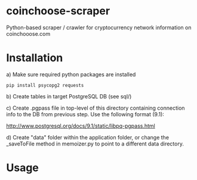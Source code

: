 coinchoose-scraper
===================

Python-based scraper / crawler for cryptocurrency network information on coinchooose.com

Installation
=============

a) Make sure required python packages are installed

```
pip install psycopg2 requests
```

b) Create tables in target PostgreSQL DB (see sql/)

c) Create .pgpass file in top-level of this directory containing connection info to the DB from previous step. Use the following format (9.1):

http://www.postgresql.org/docs/9.1/static/libpq-pgpass.html

d) Create "data" folder within the application folder, or change the _saveToFile method in memoizer.py to point to a different data directory.

Usage
=====


